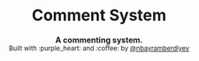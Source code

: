 <div align="center">
  <h1>Comment System</h1>
</div>

<div align="center">
  <strong>A commenting system.</strong>
</div>

<div align="center">
  <sub>
    Built with :purple_heart: and :coffee: by <a href="https://twitter.com/nbayramberdiyev">@nbayramberdiyev</a>
  </sub>
</div>

<br />
